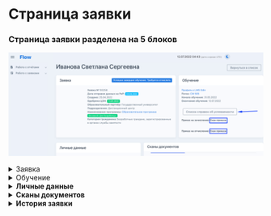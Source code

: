 # Страница заявки

### **Страница заявки разделена на 5 блоков**

![](../.gitbook/assets/image.png)

<details>

<summary>Заявка</summary>

### Информация о текущей  заявке гражданина

**Номер заявки**&#x20;

**Дата отправки данных на РвР** - все заявки синхронизируется с РвР

**Создано** - дата подачи заявки гражданином&#x20;

**Одобрена ЦЗН** - дата одобрения заявки в  ЦЗН

**Образовательный партнёр** - образовательная организация, куда была подана заявка

**Подразделение** - название подразделения в системе Odin, в котором проводится образовательная программа.

**Наименование программы**  образовательная  программа в системе Odin, на которую была подана заявка.  \
**Основной | Для безработных** -тип договора для данной программы

**Категория гражданина** - категория, по которой была подана заявка на участие.

</details>

<details>

<summary>Обучение</summary>

### **Обучение**

**Профиль в LMS Odin** - ссылка на профиль в Odin, переход доступен только зарегистрированным на платформе сотрудникам.

**Поток** - название потока в Odin

**Начало обучения** - дата старта обучения на платформе Odin

**Окончание обучения** - дата окончания обучения на платформе Odin

**Список справок об успеваемости/посещаемости** - справки генерируются на основании данных из  Odin**.** Далее образовательная организация подписывает их и загружает подписанный скан.&#x20;

**Приказ на зачисление**

299 до от 18.04.2022 - ссылка для скачивания приказа

**Приказ на отчисление**

230 до от 25.06.2022  - ссылка для скачивания приказа

</details>

<details>

<summary><strong>Личные данные</strong></summary>

**Идентификатор гражданина**

**СНИЛС**

**ИНН**

**День рождения**

**Данные паспорта**

**Адрес регистрации**

**Почтовый адрес**

\_\_\_\_\_\_\_\_\_\_\_\_\_\_\_\_\_\_\_\_\_\_\_\_\_\_\_\_\_\_\_\_\_\_\_\_\_\_\_\_\_\_\_\_\_\_\_\_\_\_\_\_\_\_\_\_\_\_\_\_\_\_\_\_\_\_\_\_\_\_\_\_

**Образование**

**Данные диплома**

\_\_\_\_\_\_\_\_\_\_\_\_\_\_\_\_\_\_\_\_\_\_\_\_\_\_\_\_\_\_\_\_\_\_\_\_\_\_\_\_\_\_\_\_\_\_\_\_\_\_\_\_\_\_\_\_\_\_\_\_\_\_\_\_\_\_\_\_\_\_\_\_\_

**Телефон**

**Дополнительный телефон**

**Email**

**Дополнительный email**

</details>

<details>

<summary><strong>Сканы документов</strong></summary>

### **Сканы документов**

****\
**Копия паспорта**

**Диплом/справка с места учебы/документ об образовании**

**Документы о смене фамилии (при наличии)**&#x20;

**Заявление**

**Договор**

**Согласие на обработку персональных данных**

**Согласие за изменение сроков обучения (при наличии)**&#x20;

**Заявление на отчисление (при наличии)**&#x20;

</details>

<details>

<summary><strong>История заявки</strong></summary>

Информация об этапах заявки с комментариями проверяющих.

</details>
